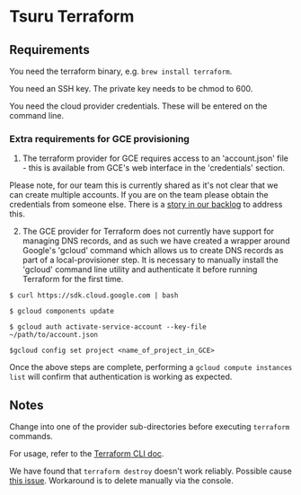 # Tsuru Terraform

## Requirements

You need the terraform binary, e.g. `brew install terraform`.

You need an SSH key. The private key needs to be chmod to 600.

You need the cloud provider credentials. These will be entered on the command line.

### Extra requirements for GCE provisioning

1. The terraform provider for GCE requires access to an 'account.json' file - this is available from GCE's web interface in the 'credentials' section.

Please note, for our team this is currently shared as it's not clear that we can create multiple accounts. If you are on the team please obtain the credentials from someone else. There is a [story in our backlog](https://www.pivotaltracker.com/n/projects/1275640/stories/93990946) to address this.

2. The GCE provider for Terraform does not currently have support for managing DNS records, and as such we have created a wrapper around Google's 'gcloud' command which allows us to create DNS records as part of a local-provisioner step. It is necessary to manually install the 'gcloud' command line utility and authenticate it before running Terraform for the first time.

`$ curl https://sdk.cloud.google.com | bash`

`$ gcloud components update`

`$ gcloud auth activate-service-account --key-file ~/path/to/account.json`

`$gcloud config set project <name_of_project_in_GCE>`

Once the above steps are complete, performing a  `gcloud compute instances list` will confirm that authentication is working as expected.


## Notes

Change into one of the provider sub-directories before executing `terraform` commands.


For usage, refer to the [Terraform CLI doc](https://www.terraform.io/docs/commands/index.html).

We have found that `terraform destroy` doesn't work reliably. Possible cause [this issue](https://github.com/hashicorp/terraform/issues/1203). Workaround is to delete manually via the console.


